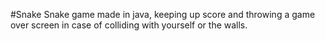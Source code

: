 #Snake
Snake game made in java, keeping up score and throwing a game over screen in case of colliding with yourself or the walls.

